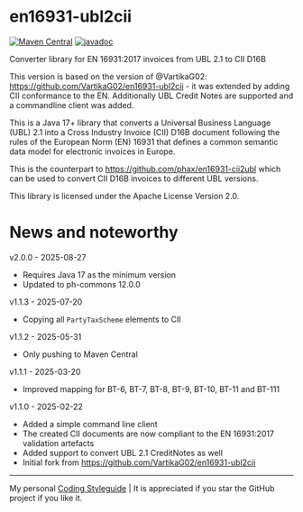 # en16931-ubl2cii

[![Maven Central](https://maven-badges.herokuapp.com/maven-central/com.helger/en16931-ubl2cii/badge.svg)](https://maven-badges.herokuapp.com/maven-central/com.helger/en16931-ubl2cii) 
[![javadoc](https://javadoc.io/badge2/com.helger/en16931-ubl2cii/javadoc.svg)](https://javadoc.io/doc/com.helger/en16931-ubl2cii)

Converter library for EN 16931:2017 invoices from UBL 2.1 to CII D16B

This version is based on the version of @VartikaG02: https://github.com/VartikaG02/en16931-ubl2cii - it was extended by adding CII conformance to the EN.
 Additionally UBL Credit Notes are supported and a commandline client was added.

This is a Java 17+ library that converts a Universal Business Language (UBL) 2.1 into a Cross Industry Invoice (CII) D16B document following the rules of the European Norm (EN) 16931 that defines a common semantic data model for electronic invoices in Europe.

This is the counterpart to https://github.com/phax/en16931-cii2ubl which can be used to convert CII D16B invoices to different UBL versions.

This library is licensed under the Apache License Version 2.0.

# News and noteworthy

v2.0.0 - 2025-08-27
* Requires Java 17 as the minimum version
* Updated to ph-commons 12.0.0

v1.1.3 - 2025-07-20
* Copying all `PartyTaxScheme` elements to CII

v1.1.2 - 2025-05-31
* Only pushing to Maven Central

v1.1.1 - 2025-03-20
* Improved mapping for BT-6, BT-7, BT-8, BT-9, BT-10, BT-11 and BT-111

v1.1.0 - 2025-02-22
* Added a simple command line client
* The created CII documents are now compliant to the EN 16931:2017 validation artefacts
* Added support to convert UBL 2.1 CreditNotes as well
* Initial fork from https://github.com/VartikaG02/en16931-ubl2cii

---

My personal [Coding Styleguide](https://github.com/phax/meta/blob/master/CodingStyleguide.md) |
It is appreciated if you star the GitHub project if you like it.
